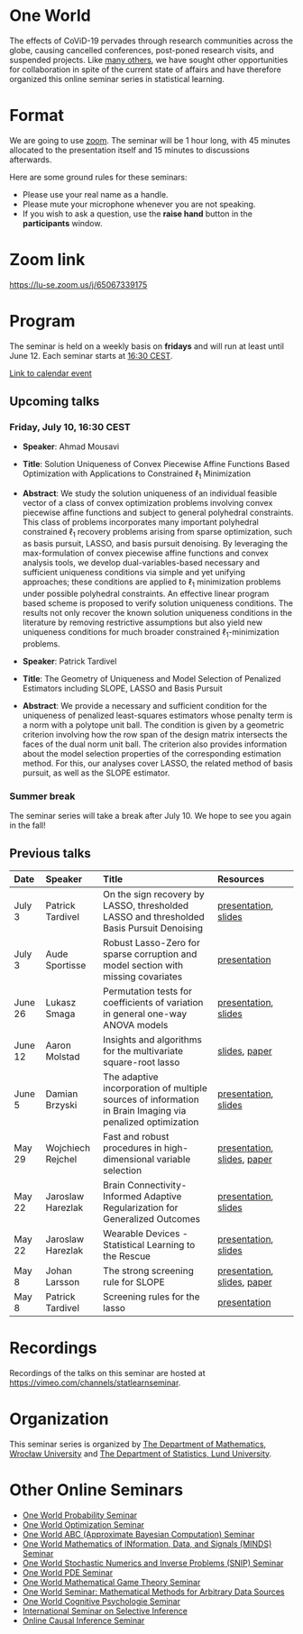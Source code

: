 <script type="text/x-mathjax-config">
  MathJax.Hub.Config({
    tex2jax: {
      inlineMath: [ ['$','$'], ["\\(","\\)"] ],
      processEscapes: true
    }
  });
</script>
<script
  type="text/javascript"
  charset="utf-8"
  src="https://cdn.mathjax.org/mathjax/latest/MathJax.js?config=TeX-AMS-MML_HTMLorMML"
>
</script>
<script
  type="text/javascript"
  charset="utf-8"
  src="https://vincenttam.github.io/javascripts/MathJaxLocal.js"
>
</script>

# One World

The effects of CoViD-19 pervades through research communities across the globe,
causing cancelled conferences, post-poned research visits, and suspended
projects. Like [many others](#other-one-world-seminars), we have sought 
other opportunities for collaboration in spite of the current state of
affairs and have therefore organized this online seminar 
series in statistical learning.

# Format

We are going to use [zoom](https://zoom.us/). The seminar will be 1 hour
long, with 45 minutes allocated to the presentation itself and 15 minutes to
discussions afterwards. 

Here are some ground rules for these seminars:

- Please use your real name as a handle.
- Please mute your microphone whenever you are not speaking.
- If you wish to ask a question, use the **raise hand** button in the
  **participants** window.

# Zoom link

<https://lu-se.zoom.us/j/65067339175>

# Program

The seminar is held on a weekly basis on **fridays** and will run
at least until June 12. Each seminar starts at
[16:30 CEST](https://www.thetimezoneconverter.com/?t=16%3A30%20pm&tz=Warsaw&).

[Link to calendar event](https://lu-se.zoom.us/meeting/u5Etce6rrTIrHdGmDxIUKT33_HsILcrt6Tui/ics?icsToken=98tyKu-trj0tGdecsR6CR_MMAo_oKOnztlhcgqd6kTv9KhV4VlClCcpRG558AsyG)

## Upcoming talks

### Friday, July 10, 16:30 CEST

- **Speaker**: Ahmad Mousavi
- **Title**: Solution Uniqueness of Convex Piecewise Affine Functions Based Optimization with Applications to Constrained $\ell_1$ Minimization
- **Abstract**: We study the solution uniqueness of an individual feasible vector of a class of convex optimization problems involving convex piecewise affine functions and subject to general polyhedral constraints. This class of problems incorporates many important polyhedral constrained $\ell_1$ recovery problems arising from sparse optimization, such as basis pursuit, LASSO, and basis pursuit denoising.
By leveraging the max-formulation of convex piecewise affine functions and convex analysis tools, we develop dual-variables-based necessary and sufficient uniqueness conditions via simple and yet unifying approaches; these conditions are applied to $\ell_1$ minimization problems under possible polyhedral constraints. An effective linear program based scheme is proposed to verify solution uniqueness conditions. The results not only recover the known solution uniqueness conditions in the literature by removing restrictive assumptions but also yield new uniqueness conditions for much broader constrained $\ell_1$-minimization problems.

- **Speaker**: Patrick Tardivel
- **Title**: The Geometry of Uniqueness and Model Selection of Penalized Estimators including SLOPE, LASSO and Basis Pursuit
- **Abstract**: We provide a necessary and sufficient condition for the uniqueness of penalized least-squares estimators whose penalty term is a norm with a polytope unit ball. The condition is given by a geometric criterion involving how the row span of the design matrix intersects the faces of the dual norm unit ball. The criterion also provides information about the model selection properties of the corresponding estimation method. For this, our analyses cover LASSO, the related method of basis pursuit, as well as the SLOPE estimator.

### Summer break

The seminar series will take a break after July 10. We hope to see you again 
in the fall!

## Previous talks
| Date    | Speaker           | Title                                                                                                     | Resources                                                                                                                       |     |
| :------ | :---------------- | :-------------------------------------------------------------------------------------------------------- | :------------------------------------------------------------------------------------------------------------------------------ | :-- |
| July 3  | Patrick Tardivel  | On the sign recovery by LASSO, thresholded LASSO and thresholded Basis Pursuit Denoising                  | [presentation](https://vimeo.com/435738721), [slides](slides/200703-tardivel.pdf)                                               |     |
| July 3  | Aude Sportisse    | Robust Lasso-Zero for sparse corruption and model section with missing covariates                         | [presentation](https://vimeo.com/435738647)                                                                                     |     |
| June 26 | Lukasz Smaga      | Permutation tests for coefficients of variation in general one-way ANOVA models                           | [presentation](https://vimeo.com/433588392), [slides](slides/200626-smaga.pdf)                                                  |     |
| June 12 | Aaron Molstad     | Insights and algorithms for the multivariate square-root lasso                                            | [slides](slides/200612-molstad.pdf), [paper](https://arxiv.org/pdf/1909.05041)                                                  |     |
| June 5  | Damian Brzyski    | The adaptive incorporation of multiple sources of information in Brain Imaging via penalized optimization | [presentation](https://vimeo.com/427870917), [slides](slides/200605-brzyski.pdf)                                                |     |
| May 29  | Wojchiech Rejchel | Fast and robust procedures in high-dimensional variable selection                                         | [presentation](https://vimeo.com/424316618), [slides](slides/200529-rejchel.pdf), [paper](https://arxiv.org/abs/1905.05876)     |     |
| May 22  | Jaroslaw Harezlak | Brain Connectivity-Informed Adaptive Regularization for Generalized Outcomes                              | [presentation](https://vimeo.com/421641945), [slides](slides/200522-harezlak-brainimaging.pdf)                                  |     |
| May 22  | Jaroslaw Harezlak | Wearable Devices - Statistical Learning to the Rescue                                                     | [presentation](https://vimeo.com/421640615), [slides](slides/200522-harezlak-accelerometry.pdf)                                 |     |
| May 8   | Johan Larsson     | The strong screening rule for SLOPE                                                                       | [presentation](https://vimeo.com/416633997), [slides](slides/200508-johanlarsson.pdf), [paper](http://arxiv.org/abs/2005.03730) |     |
| May 8   | Patrick Tardivel  | Screening rules for the lasso                                                                             | [presentation](https://vimeo.com/416630058)                                                                                     |     |

# Recordings

Recordings of the talks on this seminar are hosted at
<https://vimeo.com/channels/statlearnseminar>.

# Organization

This seminar series is organized by 
[The Department of Mathematics, Wrocław University](https://www.math.uni.wroc.pl) and 
[The Department of Statistics, Lund University](https://stat.lu.se).

# Other Online Seminars

- [One World Probability Seminar](https://www.wim.uni-mannheim.de/doering/one-world/)
- [One World Optimization Seminar](https://owos.univie.ac.at/)
- [One World ABC (Approximate Bayesian Computation) Seminar](https://warwick.ac.uk/fac/sci/statistics/news/upcoming-seminars/abcworldseminar)
- [One World Mathematics of INformation, Data, and Signals (MINDS) Seminar](https://sites.google.com/view/minds-seminar/home)
- [One World Stochastic Numerics and Inverse Problems (SNIP) Seminar](https://www.icms.org.uk/V_SNIPS.php)
- [One World PDE Seminar](https://people.bath.ac.uk/mw2319/owpde/)
- [One World Mathematical Game Theory Seminar](https://gametheorynetwork.com/one-world-game-theory-seminar/)
- [One World Seminar: Mathematical Methods for Arbitrary Data Sources](http://www.nonlocal-methods.eu/oneworld/)
- [One World Cognitive Psychologie Seminar](https://www.sowi.uni-mannheim.de/en/erdfelder/research/one-world-cps/)
- [International Seminar on Selective Inference](https://www.selectiveinferenceseminar.com)
- [Online Causal Inference Seminar](https://sites.google.com/view/ocis/home)

